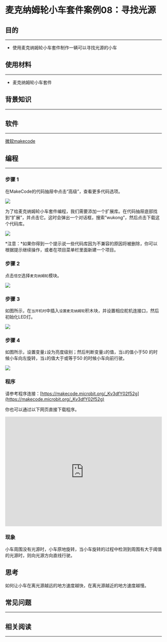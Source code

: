# 麦克纳姆轮小车套件案例08：寻找光源

## 目的
---

- 使用麦克纳姆轮小车套件制作一辆可以寻找光源的小车

## 使用材料
---

- 麦克纳姆轮小车套件

## 背景知识
---

## 软件
---

[微软makecode](https://makecode.microbit.org/#)

## 编程
---

### 步骤 1
 在MakeCode的代码抽屉中点击“高级”，查看更多代码选项。

![](./images/Mecanum_wheel_car_kit_case_01_01.png)

为了给麦克纳姆轮小车套件编程，我们需要添加一个扩展库。在代码抽屉底部找到“扩展”，并点击它。这时会弹出一个对话框，搜索”wukong”，然后点击下载这个代码库。

![](./images/Mecanum_wheel_car_kit_case_01_02.png)

*注意：*如果你得到一个提示说一些代码库因为不兼容的原因将被删除，你可以根据提示继续操作，或者在项目菜单栏里面新建一个项目。

### 步骤 2

点击`悟空`选择`麦克纳姆轮`模块。



![](./images/Mecanum_wheel_car_kit_case_01_03.png)


### 步骤 3

如图所示，在`当开机时`中插入`设置麦克纳姆轮`积木块，并设置相应舵机连接口，然后初始化LED灯。



![](./images/Mecanum_wheel_car_kit_case_08_05.png)


### 步骤 4

如图所示，设置变量`i`设为亮度级别；然后判断变量`i`的值，当`i`的值小于50 的时候小车向左旋转，当`i`的值大于或等于50 的时候小车向前行驶。



![](./images/Mecanum_wheel_car_kit_case_08_06.png)


### 程序

请参考程序连接：[https://makecode.microbit.org/_Kv3dfY02f52g](https://makecode.microbit.org/_Kv3dfY02f52g)

你也可以通过以下网页直接下载程序。

<div style="position:relative;height:0;padding-bottom:70%;overflow:hidden;"><iframe style="position:absolute;top:0;left:0;width:100%;height:100%;" src="https://makecode.microbit.org/#pub:_Kv3dfY02f52g]" frameborder="0" sandbox="allow-popups allow-forms allow-scripts allow-same-origin"></iframe></div>  

### 现象

小车周围没有光源时，小车原地旋转，当小车旋转的过程中检测到周围有大于阈值的光源时，则向光源方向直线行驶。

## 思考
如何让小车在离光源越远的地方速度越快，在离光源越近的地方速度越慢。

## 常见问题
---
## 相关阅读  
---
